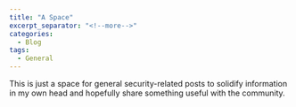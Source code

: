 ```yaml
---
title: "A Space"
excerpt_separator: "<!--more-->"
categories:
  - Blog
tags:
  - General
---
```


This is just a space for general security-related posts to solidify information in my own head and hopefully share something useful with the community.
